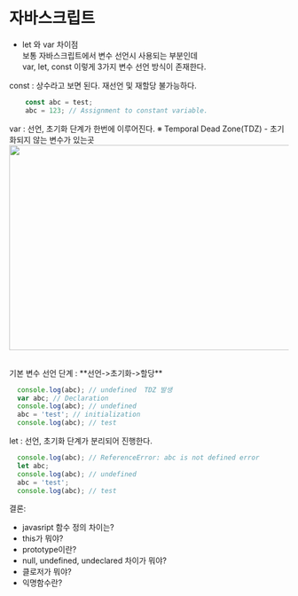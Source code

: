 
# 자바스크립트

- let 와 var 차이점  
보통 자바스크립트에서 변수 선언시 사용되는 부분인데   
var, let, const 이렇게 3가지 변수 선언 방식이 존재한다.  

const : 상수라고 보면 된다. 재선언 및 재할당 불가능하다.  
``` javascript
    const abc = test;
    abc = 123; // Assignment to constant variable.
``` 

var : 선언, 초기화 단계가 한번에 이루어진다. 
※ Temporal Dead Zone(TDZ) - 초기화되지 않는 변수가 있는곳  
<img src="https://dmitripavlutin.com/static/7973b25e51eb97f6d330c941600f7ad8/7c84e/temporal-dead-zone-in-javascript.webp" width="700" height="370">


<br>
기본 변수 선언 단계 : **선언->초기화->할당**  

``` javascript
  console.log(abc); // undefined  TDZ 발생
  var abc; // Declaration
  console.log(abc); // undefined
  abc = 'test'; // initialization 
  console.log(abc); // test
```

let : 선언, 초기화 단계가 분리되어 진행한다.

``` javascript
  console.log(abc); // ReferenceError: abc is not defined error
  let abc; 
  console.log(abc); // undefined
  abc = 'test';
  console.log(abc); // test
```
 결론: 
 
- javasript 함수 정의 차이는?
- this가 뭐야?
- prototype이란?
- null, undefined, undeclared 차이가 뭐야?
- 클로저가 뭐야?
- 익명함수란?
